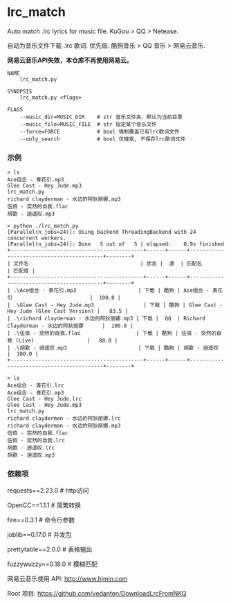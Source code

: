 # lrc_match
Auto match .lrc lyrics for music file. KuGou > QQ > Netease.

自动为音乐文件下载 .lrc 歌词. 优先级: 酷狗音乐 > QQ 音乐 > 网易云音乐.

**网易云音乐API失效，本仓库不再使用网易云。**

```shell
NAME
    lrc_match.py

SYNOPSIS
    lrc_match.py <flags>

FLAGS
    --music_dir=MUSIC_DIR    # str 音乐文件夹，默认为当前目录
    --music_file=MUSIC_FILE  # str 指定某个音乐文件
    --force=FORCE            # bool 强制覆盖已有lrc歌词文件
    --only_search            # bool 仅搜索, 不保存lrc歌词文件
```

### 示例

```shell
> ls
Ace组合 - 青花引.mp3
Glee Cast - Hey Jude.mp3
lrc_match.py
richard clayderman - 水边的阿狄丽娜.mp3
伍佰 - 突然的自我.flac
胡歌 - 逍遥叹.mp3

> python ./lrc_match.py
[Parallel(n_jobs=24)]: Using backend ThreadingBackend with 24 concurrent workers.
[Parallel(n_jobs=24)]: Done   5 out of   5 | elapsed:    0.9s finished
+-------------------------------------------+------+------+------------------------------------------+--------+
| 文件名                                    | 状态 |  源  | 匹配名                                   | 匹配度 |
+-------------------------------------------+------+------+------------------------------------------+--------+
| .\Ace组合 - 青花引.mp3                    | 下载 | 酷狗 | Ace组合 - 青花引                         |  100.0 |
| .\Glee Cast - Hey Jude.mp3                | 下载 | 酷狗 | Glee Cast - Hey Jude (Glee Cast Version) |   83.5 |
| .\richard clayderman - 水边的阿狄丽娜.mp3 | 下载 |  QQ  | Richard Clayderman - 水边的阿狄丽娜      |  100.0 |
| .\伍佰 - 突然的自我.flac                  | 下载 | 酷狗 | 伍佰 - 突然的自我 (Live)                 |   88.0 |
| .\胡歌 - 逍遥叹.mp3                       | 下载 | 酷狗 | 胡歌 - 逍遥叹                            |  100.0 |
+-------------------------------------------+------+------+------------------------------------------+--------+

> ls
Ace组合 - 青花引.lrc
Ace组合 - 青花引.mp3
Glee Cast - Hey Jude.lrc
Glee Cast - Hey Jude.mp3
lrc_match.py
richard clayderman - 水边的阿狄丽娜.lrc
richard clayderman - 水边的阿狄丽娜.mp3
伍佰 - 突然的自我.flac
伍佰 - 突然的自我.lrc
胡歌 - 逍遥叹.lrc
胡歌 - 逍遥叹.mp3
```

### 依赖项
requests==2.23.0    # http访问

OpenCC==1.1.1       # 简繁转换

fire==0.3.1         # 命令行参数

joblib==0.17.0      # 并发包

prettytable==2.0.0  # 表格输出

fuzzywuzzy==0.18.0  # 模糊匹配


网易云音乐使用 API: http://www.hjmin.com

Root 项目: https://github.com/yedanten/DownloadLrcFromNKQ

